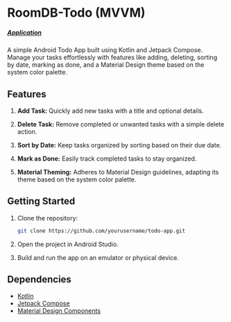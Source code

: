 # RoomDB-Todo (MVVM)
##### [Application](App.apk)
A simple Android Todo App built using Kotlin and Jetpack Compose. Manage your tasks effortlessly with features like adding, deleting, sorting by date, marking as done, and a Material Design theme based on the system color palette.

## Features

1. **Add Task:** Quickly add new tasks with a title and optional details.
   
2. **Delete Task:** Remove completed or unwanted tasks with a simple delete action.
   
3. **Sort by Date:** Keep tasks organized by sorting based on their due date.
   
4. **Mark as Done:** Easily track completed tasks to stay organized.
   
5. **Material Theming:** Adheres to Material Design guidelines, adapting its theme based on the system color palette.

## Getting Started

1. Clone the repository:

    ```bash
    git clone https://github.com/yourusername/todo-app.git
    ```

2. Open the project in Android Studio.

3. Build and run the app on an emulator or physical device.

## Dependencies

- [Kotlin](https://kotlinlang.org/)
- [Jetpack Compose](https://developer.android.com/jetpack/compose)
- [Material Design Components](https://material.io/develop/android/docs/getting-started)
